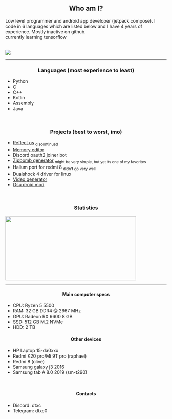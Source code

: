 <h2 align="center">Who am I?</h2>
Low level programmer and android app developer (jetpack compose). I code in 6 languages which are listed below and I have 4 years of experience. Mostly inactive on github. 
<br>
currently learning tensorflow 
<br>
<br>

![](https://komarev.com/ghpvc/?username=dtxc)
<hr>
<h3 align="center">Languages (most experience to least)</h3>

+ Python
+ C
+ C++
+ Kotlin
+ Assembly
+ Java

<br>

<h3 align="center">Projects (best to worst, imo)</h3>

+ [Reflect os](https://github.com/dtxc/reflect-os) <sub>discontinued</sub>
+ [Memory editor](https://github.com/dtxc/memory-editor)
+ Discord oauth2 joiner bot
+ [Zipbomb generator](https://github.com/dtxc/zipbomb-generator) <sub>might be very simple, but yet its one of my favorites</sub>
+ Halium port for redmi 8 <sub>didn't go very well</sub>
+ Dualshock 4 driver for linux
+ [Video generator](https://github.com/dtxc/video-generator)
+ [Osu droid mod](https://github.com/dtxc/osu-droid-mod)

<br>

<h3 align="center">Statistics</h3>
<img align="center" width="90%" height="200" src="https://github-readme-stats.vercel.app/api/top-langs/?username=dtxc&&layout=compact&langs_count=6&theme=dark">

<hr>

<h4 align="center">Main computer specs</h4>

+ CPU: Ryzen 5 5500
+ RAM: 32 GB DDR4 @ 2667 MHz
+ GPU: Radeon RX 6600 8 GB
+ SSD: 512 GB M.2 NVMe
+ HDD: 2 TB

<h4 align="center">Other devices</h4>

+ HP Laptop 15-da0xxx
+ Redmi K20 pro/Mi 9T pro (raphael)
+ Redmi 8 (olive)
+ Samsung galaxy j3 2016
+ Samsung tab A 8.0 2019 (sm-t290)

<br>

<h4 align="center">Contacts</h4>

+ Discord: dtxc
+ Telegram: dtxc0
